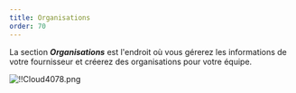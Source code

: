 ```yaml
---
title: Organisations
order: 70
---
```

La section ***Organisations*** est l'endroit où vous gérerez les informations de votre fournisseur et créerez des organisations pour votre équipe.  

![!!Cloud4078.png](/img/fr/cloud/Cloud4078.png) 